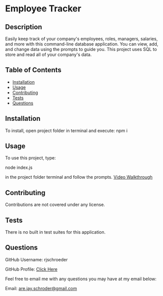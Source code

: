 # Employee Tracker


## Description

Easily keep track of your company's employees, roles, managers, salaries, and more with this command-line database application. 	You can view, add, and change data using the prompts to guide you. This project uses SQL to store and read all of your company's data.

## Table of Contents

- [Installation](#installation)
- [Usage](#usage)
- [Contributing](#contributing)
- [Tests](#tests)
- [Questions](#questions)

## Installation

To install, open project folder in terminal and execute: npm i

## Usage

To use this project, type:

node index.js

in the project folder terminal and follow the prompts.
[Video Walkthrough](https://drive.google.com/file/d/1ar6QfetB_Xw3yX_q6Ol-UK9rH6JBm5Sf/view)

## Contributing

Contributions are not covered under any license.

## Tests

There is no built in test suites for this application.

## Questions

GitHub Username: rjschroeder

GitHub Profile: [Click Here](https://github.com/rjschroeder)

Feel free to email me with any questions you may have at my email below:

Email: are.jay.schroder@gmail.com

